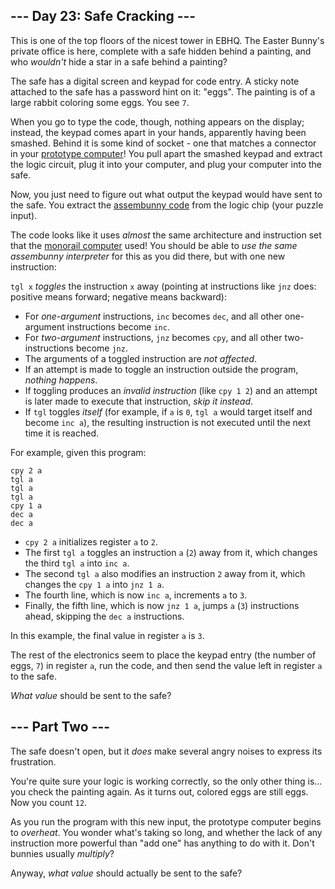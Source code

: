 ## --- Day 23: Safe Cracking ---

This is one of the top floors of the nicest tower in EBHQ. The Easter Bunny's private office is here, complete with a safe hidden behind a painting, and who _wouldn't_ hide a star in a safe behind a painting?

The safe has a digital screen and keypad for code entry. A sticky note attached to the safe has a password hint on it: "eggs". The painting is of a large rabbit coloring some eggs. You see `7`.

When you go to type the code, though, nothing appears on the display; instead, the keypad comes apart in your hands, apparently having been smashed. Behind it is some kind of socket - one that matches a connector in your [prototype computer](../day11/)! You pull apart the smashed keypad and extract the logic circuit, plug it into your computer, and plug your computer into the safe.

Now, you just need to figure out what output the keypad would have sent to the safe. You extract the [assembunny code](../day12/) from the logic chip (your puzzle input).

The code looks like it uses _almost_ the same architecture and instruction set that the [monorail computer](../day12/) used! You should be able to _use the same assembunny interpreter_ for this as you did there, but with one new instruction:

`tgl x` _toggles_ the instruction `x` away (pointing at instructions like `jnz` does: positive means forward; negative means backward):

*   For _one-argument_ instructions, `inc` becomes `dec`, and all other one-argument instructions become `inc`.
*   For _two-argument_ instructions, `jnz` becomes `cpy`, and all other two-instructions become `jnz`.
*   The arguments of a toggled instruction are _not affected_.
*   If an attempt is made to toggle an instruction outside the program, _nothing happens_.
*   If toggling produces an _invalid instruction_ (like `cpy 1 2`) and an attempt is later made to execute that instruction, _skip it instead_.
*   If `tgl` toggles _itself_ (for example, if `a` is `0`, `tgl a` would target itself and become `inc a`), the resulting instruction is not executed until the next time it is reached.

For example, given this program:

```
cpy 2 a
tgl a
tgl a
tgl a
cpy 1 a
dec a
dec a
```

*   `cpy 2 a` initializes register `a` to `2`.
*   The first `tgl a` toggles an instruction `a` (`2`) away from it, which changes the third `tgl a` into `inc a`.
*   The second `tgl a` also modifies an instruction `2` away from it, which changes the `cpy 1 a` into `jnz 1 a`.
*   The fourth line, which is now `inc a`, increments `a` to `3`.
*   Finally, the fifth line, which is now `jnz 1 a`, jumps `a` (`3`) instructions ahead, skipping the `dec a` instructions.

In this example, the final value in register `a` is `3`.

The rest of the electronics seem to place the keypad entry (the number of eggs, `7`) in register `a`, run the code, and then send the value left in register `a` to the safe.

_What value_ should be sent to the safe?

## --- Part Two ---

The safe doesn't open, but it _does_ make several angry noises to express its frustration.

You're quite sure your logic is working correctly, so the only other thing is... you check the painting again. As it turns out, colored eggs are still eggs. Now you count `12`.

As you run the program with this new input, the prototype computer begins to _overheat_. You wonder what's taking so long, and whether the lack of any instruction more powerful than "add one" has anything to do with it. Don't bunnies usually _multiply_?

Anyway, _what value_ should actually be sent to the safe?